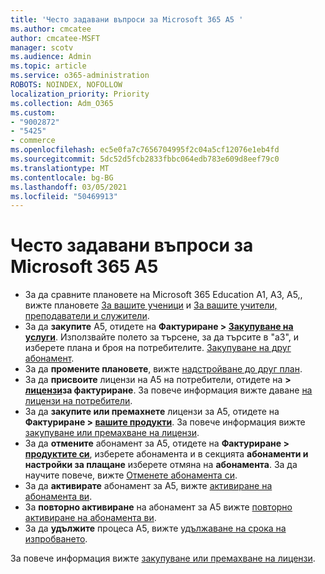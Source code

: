 ```yaml
---
title: 'Често задавани въпроси за Microsoft 365 A5 '
ms.author: cmcatee
author: cmcatee-MSFT
manager: scotv
ms.audience: Admin
ms.topic: article
ms.service: o365-administration
ROBOTS: NOINDEX, NOFOLLOW
localization_priority: Priority
ms.collection: Adm_O365
ms.custom:
- "9002872"
- "5425"
- commerce
ms.openlocfilehash: ec5e0fa7c7656704995f2c04a5cf12076e1eb4fd
ms.sourcegitcommit: 5dc52d5fcb2833fbbc064edb783e609d8eef79c0
ms.translationtype: MT
ms.contentlocale: bg-BG
ms.lasthandoff: 03/05/2021
ms.locfileid: "50469913"
---
```

# <a name="microsoft-365-a5-faq"></a>Често задавани въпроси за Microsoft 365 A5 

- За да сравните плановете на Microsoft 365 Education A1, A3, A5,, вижте плановете [За вашите ученици](https://www.microsoft.com/microsoft-365/academic/compare-office-365-education-plans?activetab=tab:primaryr1) и [За вашите учители, преподаватели и служители](https://www.microsoft.com/microsoft-365/academic/compare-office-365-education-plans?activetab=tab:primaryr2).
- За да **закупите** А5, отидете на **Фактуриране > [Закупуване на услуги](https://go.microsoft.com/fwlink/p/?linkid=868433)**. Използвайте полето за търсене, за да търсите в "a3", и изберете плана и броя на потребителите. [Закупуване на друг абонамент](https://docs.microsoft.com/microsoft-365/commerce/try-or-buy-microsoft-365#buy-a-different-subscription).
- За да **промените плановете**, вижте [надстройване до друг план](https://docs.microsoft.com/microsoft-365/commerce/subscriptions/upgrade-to-different-plan).
- За да **присвоите** лицензи на A5 на потребители, отидете на **> [лицензи](https://go.microsoft.com/fwlink/p/?linkid=842264)за фактуриране**. За повече информация вижте даване [на лицензи на потребители](https://docs.microsoft.com/microsoft-365/admin/manage/assign-licenses-to-users).
- За да **закупите или премахнете** лицензи за A5, отидете на **Фактуриране > [вашите продукти](https://go.microsoft.com/fwlink/p/?linkid=842054)**. За повече информация вижте [закупуване или премахване на лицензи](https://docs.microsoft.com/microsoft-365/commerce/licenses/buy-licenses).
- За да **отмените** абонамент за A5, отидете на **Фактуриране > [продуктите си](https://go.microsoft.com/fwlink/p/?linkid=842054)**, изберете абонамента и в секцията **абонаменти и настройки за плащане** изберете отмяна на **абонамента**. За да научите повече, вижте [Отменете абонамента си](https://docs.microsoft.com/microsoft-365/commerce/subscriptions/cancel-your-subscription).
- За да **активирате** абонамент за A5, вижте [активиране на абонамента ви](https://docs.microsoft.com/alchemyinsights/activate-your-office-365-subscription).
- За **повторно активиране** на абонамент за A5 вижте [повторно активиране на абонамента ви](https://docs.microsoft.com/alchemyinsights/reactivate-your-subscription).
- За да  **удължите** процеса A5, вижте [удължаване на срока на изпробването](https://docs.microsoft.com/microsoft-365/commerce/extend-your-trial).

За повече информация вижте [закупуване или премахване на лицензи](https://docs.microsoft.com/microsoft-365/commerce/licenses/buy-licenses).